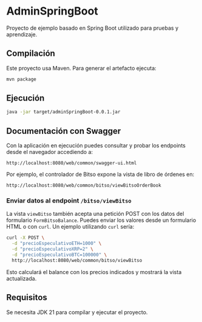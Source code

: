 # AdminSpringBoot

Proyecto de ejemplo basado en Spring Boot utilizado para pruebas y aprendizaje.

## Compilación

Este proyecto usa Maven. Para generar el artefacto ejecuta:

```bash
mvn package
```

## Ejecución

```bash
java -jar target/adminSpringBoot-0.0.1.jar
```

## Documentación con Swagger

Con la aplicación en ejecución puedes consultar y probar los endpoints desde el navegador accediendo a:

```
http://localhost:8080/web/common/swagger-ui.html
```

Por ejemplo, el controlador de Bitso expone la vista de libro de órdenes en:

```
http://localhost:8080/web/common/bitso/viewBitsoOrderBook
```

### Enviar datos al endpoint `/bitso/viewBitso`

La vista `viewBitso` también acepta una petición POST con los datos del formulario
`FormBitsoBalance`. Puedes enviar los valores desde un formulario HTML o con `curl`.
Un ejemplo utilizando `curl` sería:

```bash
curl -X POST \
  -d "precioEspeculativoETH=1000" \
  -d "precioEspeculativoXRP=2" \
  -d "precioEspeculativoBTC=100000" \
  http://localhost:8080/web/common/bitso/viewBitso
```

Esto calculará el balance con los precios indicados y mostrará la vista actualizada.

## Requisitos

Se necesita JDK 21 para compilar y ejecutar el proyecto.


